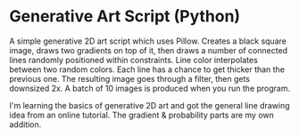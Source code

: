 # Generative Art Script (Python)

A simple generative 2D art script which uses Pillow. Creates a black square image, draws two gradients on top of it, then draws a number of connected lines randomly positioned within constraints. Line color interpolates between two random colors. Each line has a chance to get thicker than the previous one. The resulting image goes through a filter, then gets downsized 2x. A batch of 10 images is produced when you run the program.

I'm learning the basics of generative 2D art and got the general line drawing idea from an online tutorial. The gradient & probability parts are my own addition.


 
